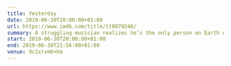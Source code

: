 ```yaml
---
title: Yesterday
date: 2019-06-30T20:00:00+01:00
url: https://www.imdb.com/title/tt8079248/
summary: A struggling musician realizes he’s the only person on Earth who can remember The Beatles after waking up in an alternate timeline where they never existed.
start: 2019-06-30T20:00:00+01:00
end: 2019-06-30T21:56:00+01:00
venue: 9c2xrvm6+hm
---
```

